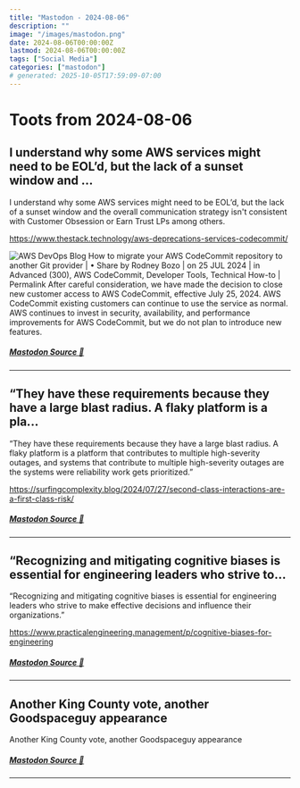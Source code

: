 ```yaml
---
title: "Mastodon - 2024-08-06"
description: ""
image: "/images/mastodon.png"
date: 2024-08-06T00:00:00Z
lastmod: 2024-08-06T00:00:00Z
tags: ["Social Media"]
categories: ["mastodon"]
# generated: 2025-10-05T17:59:09-07:00
---
```


# Toots from 2024-08-06

## I understand why some AWS services might need to be EOL’d, but the lack of a sunset window and ...

I understand why some AWS services might need to be EOL’d, but the lack of a sunset window and the overall communication strategy isn't consistent with Customer Obsession or Earn Trust LPs among others.

<https://www.thestack.technology/aws-deprecations-services-codecommit/>

![AWS DevOps Blog
How to migrate your AWS CodeCommit repository to another Git
provider
| • Share
by Rodney Bozo | on 25 JUL 2024 | in Advanced (300), AWS CodeCommit, Developer Tools, Technical How-to | Permalink
After careful consideration, we have made the decision to close new customer access to AWS CodeCommit, effective July
25, 2024. AWS CodeCommit existing customers can continue to use the service as normal. AWS continues to invest in
security, availability, and performance improvements for AWS CodeCommit, but we do not plan to introduce new
features.](/mastodon/media/1d2463edd3c3ba80.png)

##### [Mastodon Source 🐘](https://hachyderm.io/@mweagle/112916869118362606)

---

## “They have these requirements because they have a large blast radius. A flaky platform is a pla...

“They have these requirements because they have a large blast radius. A flaky platform is a platform that contributes to multiple high-severity outages, and systems that contribute to multiple high-severity outages are the systems were reliability work gets prioritized.”

<https://surfingcomplexity.blog/2024/07/27/second-class-interactions-are-a-first-class-risk/>

##### [Mastodon Source 🐘](https://hachyderm.io/@mweagle/112913831867507260)

---

## “Recognizing and mitigating cognitive biases is essential for engineering leaders who strive to...

“Recognizing and mitigating cognitive biases is essential for engineering leaders who strive to make effective decisions and influence their organizations.”

<https://www.practicalengineering.management/p/cognitive-biases-for-engineering>

##### [Mastodon Source 🐘](https://hachyderm.io/@mweagle/112913802264859259)

---

## Another King County vote, another Goodspaceguy appearance

Another King County vote, another Goodspaceguy appearance

##### [Mastodon Source 🐘](https://hachyderm.io/@mweagle/112913616645877224)

---

